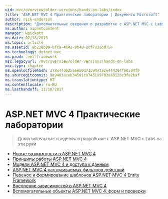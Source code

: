 ```yaml
---
uid: mvc/overview/older-versions/hands-on-labs/index
title: "ASP.NET MVC 4 Практические лаборатории | Документы Microsoft"
author: rick-anderson
description: "Дополнительные сведения о разработке с ASP.NET MVC с Labs на эти руки"
ms.author: aspnetcontent
manager: wpickett
ms.date: 02/18/2013
ms.topic: article
ms.assetid: eb23eb99-bfca-4043-9b48-2cf7838dd754
ms.technology: dotnet-mvc
ms.prod: .net-framework
msc.legacyurl: /mvc/overview/older-versions/hands-on-labs
msc.type: chapter
ms.openlocfilehash: 378c44d625a6eb0d7139473a2e444384f60504f9
ms.sourcegitcommit: 9a9483aceb34591c97451997036a9120c3fe2baf
ms.translationtype: MT
ms.contentlocale: ru-RU
ms.lasthandoff: 11/10/2017
---
```

<a name="aspnet-mvc-4-hands-on-labs"></a>ASP.NET MVC 4 Практические лаборатории
====================
> Дополнительные сведения о разработке с ASP.NET MVC с Labs на эти руки


- [Новые возможности в ASP.NET MVC 4](whats-new-in-aspnet-mvc-4.md)
- [Принципы работы ASP.NET MVC 4](aspnet-mvc-4-fundamentals.md)
- [Модели ASP.NET MVC 4 и доступа к данным](aspnet-mvc-4-models-and-data-access.md)
- [ASP.NET MVC 4 настраиваемых фильтров действий](aspnet-mvc-4-custom-action-filters.md)
- [Перенос и формирование шаблонов ASP.NET MVC 4 Entity Framework](aspnet-mvc-4-entity-framework-scaffolding-and-migrations.md)
- [Внедрение зависимостей в ASP.NET MVC 4](aspnet-mvc-4-dependency-injection.md)
- [Вспомогательные объекты ASP.NET MVC 4, форм и проверки](aspnet-mvc-4-helpers-forms-and-validation.md)
